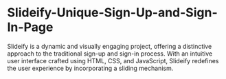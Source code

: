 # Slideify-Unique-Sign-Up-and-Sign-In-Page
Slideify is a dynamic and visually engaging project, offering a distinctive approach to the traditional sign-up and sign-in process. With an intuitive user interface crafted using HTML, CSS, and JavaScript, Slideify redefines the user experience by incorporating a sliding mechanism.
